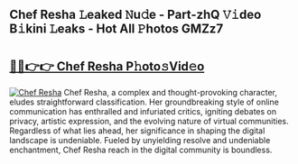 ## Chef Resha 𝙻eaked 𝙽u𝚍e - Part-zhQ 𝚅𝚒deo B𝚒kini 𝙻eaks - Hot All 𝙿hotos GMZz7

# <h2><a href="http://ld1o9io.urlbe.top/?page=Chef+Resha">🔗🔗👉👉 Chef Resha P𝚑oto𝚜Vid𝚎o</a></h2>

[![Chef Resha](https://i.imgur.com/eBuTRDB.gif)](http://ld1o9io.urlbe.top/?page=Chef+Resha)
Chef Resha, a complex and thought-provoking character, eludes straightforward classification. Her groundbreaking style of online communication has enthralled and infuriated critics, igniting debates on privacy, artistic expression, and the evolving nature of virtual communities. Regardless of what lies ahead, her significance in shaping the digital landscape is undeniable. Fueled by unyielding resolve and undeniable enchantment, Chef Resha reach in the digital community is boundless.
